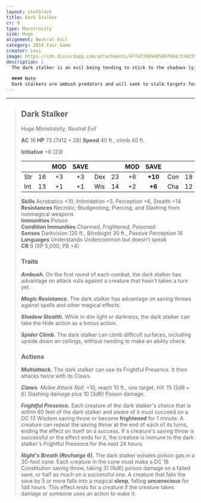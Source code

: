 ```yaml
---
layout: statblock
title: Dark Stalker
cr: 9
type: Monstrosity
size: Huge
alignment: Neutral Evil
category: 2014 Fair Game
creator: Lexi
image: https://cdn.discordapp.com/attachments/477473509405097984/534259330741174283/abomination.png
description: |
  The dark stalker is an evil being tending to stick to the shadows lying in wait for unsuspecting prey to walk by. It has a hatred for the sun, typically hiding in caves and moving under the cover of night. Dark stalkers are drawn to other evil beings of greater power and used as assassins by their "master." A dark stalker will stalk its target for at least a day before making an attempt on the target's life. Their preferred method of ambushing is to lure their target deep into a cave while hiding on the ceiling. When the target passes under it, the dark stalker drops down, cutting off an escape, and begins attacking immediately.
  
  #### Note
  Dark stalkers are ambush predators and will seek to stalk targets for as long as it needs to and ambush the adventuring party at the opportune time, likely to surprise them. It is also likely to make full use of the environment to its advantage both before and during combat, hiding in the shadows via its Shadow Stealth or skittering out of sight with its Spider Climb.
---
```


___
> ## Dark Stalker
> *Huge Monstrosity, Neutral Evil*
> 
> **AC** 16 **HP** 73 (7d12 + 28) **Speed** 40 ft., climb 40 ft.
> 
> **Initiative** +6 (23)
>
> | | | MOD | SAVE | | | MOD | SAVE | | | MOD | SAVE |
> |:--|:-:|:----:|:----:|:--|:-:|:----:|:----:|:--|:-:|:----:|:----:|
> |Str| 16| +3 | +3 |Dex| 23| +6 | **+10** |Con| 18| +4 | +4 |
> |Int| 13| +1 | +1 |Wis| 14| +2 | **+6** |Cha| 12| +1 | +1 |
>
> **Skills** Acrobatics +10, Intimidation +5, Perception +6, Stealth +14  
> **Resistances** Necrotic; Bludgeoning, Piercing, and Slashing from nonmagical weapons  
> **Immunities** Poison  
> **Condition Immunities** Charmed, Frightened, Poisoned  
> **Senses** Darkvision 120 ft., Blindsight 30 ft., Passive Perception 16  
> **Languages** Understands Undercommon but doesn't speak  
> **CR** 9 (XP 5,000; PB +4)
>
> ### Traits
>
> ***Ambush.*** On the first round of each combat, the dark stalker has advantage on attack rolls against a creature that hasn't taken a turn yet.
>
> ***Magic Resistance.*** The dark stalker has advantage on saving throws against spells and other magical effects.
>
> ***Shadow Stealth.*** While in dim light or darkness, the dark stalker can take the Hide action as a bonus action.
>
> ***Spider Climb.*** The dark stalker can climb difficult surfaces, including upside down on ceilings, without needing to make an ability check.
>
> ### Actions
>
> ***Multiattack.*** The dark stalker can use its Frightful Presence. It then attacks twice with its Claws.
>
> ***Claws.*** *Melee Attack Roll:* +10, reach 10 ft., one target. *Hit:* 15 ($2d8 + 6$) Slashing damage plus 10 ($3d6$) Poison damage.
>
> ***Frightful Presence.*** Each creature of the dark stalker's choice that is within 60 feet of the dark stalker and aware of it must succeed on a DC 13 Wisdom saving throw or become **frightened** for 1 minute. A creature can repeat the saving throw at the end of each of its turns, ending the effect on itself on a success. If a creature's saving throw is successful or the effect ends for it, the creature is immune to the dark stalker's Frightful Presence for the next 24 hours.
>
> ***Night's Breath (Recharge 6).*** The dark stalker exhales poison gas in a 30-foot cone. Each creature in the cone must make a DC 16 Constitution saving throw, taking 31 ($9d6$) poison damage on a failed save, or half as much on a successful one. A creature that fails the save by 5 or more falls into a magical **sleep**, falling **unconscious** for 1d4 hours. This effect ends for a creature if the creature takes damage or someone uses an action to wake it.